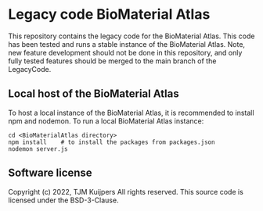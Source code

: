 <h1> Legacy code BioMaterial Atlas </h1>

This repository contains the legacy code for the BioMaterial Atlas. This code has been tested and runs a stable instance of the BioMaterial Atlas. Note, new feature development should not be done in this repository, and only fully tested features should be merged to the main branch of the LegacyCode.

<h2> Local host of the BioMaterial Atlas </h2>
To host a local instance of the BioMaterial Atlas, it is recommended to install npm and nodemon. To run a local BioMaterial Atlas instance:

```
cd <BioMaterialAtlas directory>
npm install    # to install the packages from packages.json
nodemon server.js
```

<h2>Software license </h2>
Copyright (c) 2022, TJM Kuijpers
All rights reserved.
This source code is licensed under the BSD-3-Clause.
